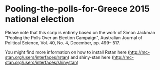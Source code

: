 # Pooling-the-polls-for-Greece 2015 national election

Please note that this scrip is entirely based on the work of Simon Jackman "Pooling the Polls Over an Election Campaign", Australian Journal of Political Science, Vol. 40, No. 4, December, pp. 499– 517. 



You might find more information on how to install Rstan here (http://mc-stan.org/users/interfaces/rstan)
and shiny-stan here (http://mc-stan.org/users/interfaces/shinystan)

